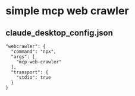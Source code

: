 # simple mcp web crawler

## claude_desktop_config.json

```
"webcrawler": {
  "command": "npx",
  "args": [
    "mcp-web-crawler"
  ],
  "transport": {
    "stdio": true
  }
}
```